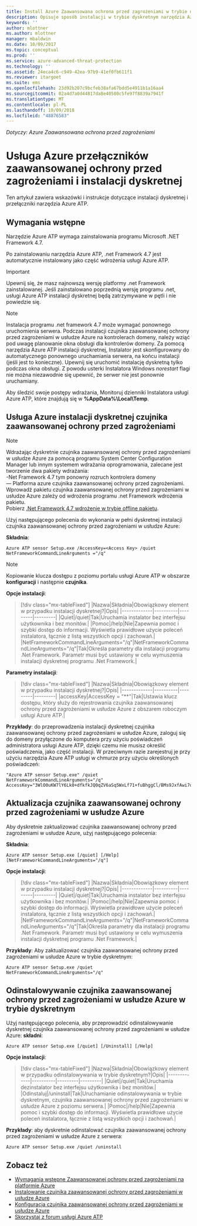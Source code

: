 ```yaml
---
title: Install Azure Zaawansowana ochrona przed zagrożeniami w trybie dyskretnym | Dokumentacja firmy Microsoft
description: Opisuje sposób instalacji w trybie dyskretnym narzędzia Azure ATP.
keywords: ''
author: mlottner
ms.author: mlottner
manager: mbaldwin
ms.date: 10/09/2017
ms.topic: conceptual
ms.prod: ''
ms.service: azure-advanced-threat-protection
ms.technology: ''
ms.assetid: 24eca4c6-c949-42ea-97b9-41ef0fb611f1
ms.reviewer: itargoet
ms.suite: ems
ms.openlocfilehash: 23d92b207c9bcfeb38afa67bdd5e4911b1a16aa4
ms.sourcegitcommit: 02a4d7a0d44817da8e40580c5fe97f8839a7941f
ms.translationtype: MT
ms.contentlocale: pl-PL
ms.lasthandoff: 10/09/2018
ms.locfileid: "48876583"
---
```

*Dotyczy: Azure Zaawansowana ochrona przed zagrożeniami*


# <a name="azure-atp-switches-and-silent-installation"></a>Usługa Azure przełączników zaawansowanej ochrony przed zagrożeniami i instalacji dyskretnej
Ten artykuł zawiera wskazówki i instrukcje dotyczące instalacji dyskretnej i przełączniki narzędzia Azure ATP.

## <a name="prerequisites"></a>Wymagania wstępne

Narzędzie Azure ATP wymaga zainstalowania programu Microsoft .NET Framework 4.7. 

Po zainstalowaniu narzędzia Azure ATP, .net Framework 4.7 jest automatycznie instalowany jako część wdrożenia usługi Azure ATP.

> [!IMPORTANT] 
> Upewnij się, że masz najnowszą wersję platformy .net Framework zainstalowanej. Jeśli zainstalowano poprzednią wersję programu .net, usługi Azure ATP instalacji dyskretnej będą zatrzymywane w pętli i nie powiedzie się. 

> [!NOTE] 
> Instalacja programu .net framework 4.7 może wymagać ponownego uruchomienia serwera. Podczas instalacji czujnika zaawansowanej ochrony przed zagrożeniami w usłudze Azure na kontrolerach domeny, należy wziąć pod uwagę planowanie okna obsługi dla kontrolerów domeny.
Za pomocą narzędzia Azure ATP instalacji dyskretnej, Instalator jest skonfigurowany do automatycznego ponownego uruchamiania serwera, na końcu instalacji (jeśli jest to konieczne). Upewnij się uruchomić instalację dyskretną tylko podczas okna obsługi. Z powodu usterki Instalatora Windows *norestart* flagi nie można niezawodnie się upewnić, że serwer nie jest ponownie uruchamiany.

Aby śledzić swoje postępy wdrażania, Monitoruj dzienniki Instalatora usługi Azure ATP, które znajdują się w **%AppData%\Local\Temp**.



## <a name="azure-atp-sensor-silent-installation"></a>Usługa Azure instalacji dyskretnej czujnika zaawansowanej ochrony przed zagrożeniami

> [!NOTE]
> Wdrażając dyskretnie czujnika zaawansowanej ochrony przed zagrożeniami w usłudze Azure za pomocą programu System Center Configuration Manager lub innym systemem wdrażania oprogramowania, zalecane jest tworzenie dwa pakiety wdrażania:</br>-Net Framework 4.7 tym ponowny rozruch kontrolera domeny</br>— Platforma azure czujnika zaawansowanej ochrony przed zagrożeniami. </br>Wprowadź pakietu czujnika zaawansowanej ochrony przed zagrożeniami w usłudze Azure zależy od wdrożenia programu .net Framework wdrożenia pakietu. </br>Pobierz [.Net Framework 4.7 wdrożenie w trybie offline pakietu](https://support.microsoft.com/help/3186497/the-net-framework-4-7-offline-installer-for-windows). 


Użyj następującego polecenia do wykonania w pełni dyskretnej instalacji czujnika zaawansowanej ochrony przed zagrożeniami w usłudze Azure:


**Składnia**:

    Azure ATP sensor Setup.exe /AccessKey=<Access Key> /quiet NetFrameworkCommandLineArguments ="/q" 
   

> [!NOTE]
> Kopiowanie klucza dostępu z poziomu portalu usługi Azure ATP w obszarze **konfiguracji** i następnie **czujnika**.


**Opcje instalacji**:

> [!div class="mx-tableFixed"]
|Nazwa|Składnia|Obowiązkowy element w przypadku instalacji dyskretnej?|Opis|
|-------------|----------|---------|---------|
|Quiet|/quiet|Tak|Uruchamia instalator bez interfejsu użytkownika i bez monitów.|
|Pomoc|/help|Nie|Zapewnia pomoc i szybki dostęp do informacji. Wyświetla prawidłowe użycie poleceń instalatora, łącznie z listą wszystkich opcji i zachowań.|
|NetFrameworkCommandLineArguments="/q"|NetFrameworkCommandLineArguments="/q"|Tak|Określa parametry dla instalacji programu .Net Framework. Parametr musi być ustawiony w celu wymuszenia instalacji dyskretnej programu .Net Framework.|

**Parametry instalacji**:

> [!div class="mx-tableFixed"]
|Nazwa|Składnia|Obowiązkowy element w przypadku instalacji dyskretnej?|Opis|
|-------------|----------|---------|---------|
|accessKey|AccessKey = "\*\*"|Tak|Ustawia klucz dostępu, który służy do rejestrowania czujnika zaawansowanej ochrony przed zagrożeniami w usłudze Azure z obszarem roboczym usługi Azure ATP.|

**Przykłady**: do przeprowadzenia instalacji dyskretnej czujnika zaawansowanej ochrony przed zagrożeniami w usłudze Azure, zaloguj się do domeny przyłączone do komputera przy użyciu poświadczeń administratora usługi Azure ATP, dzięki czemu nie musisz określić poświadczenia, jako część instalacji. W przeciwnym razie zarejestruj je przy użyciu narzędzia Azure ATP usługi w chmurze przy użyciu określonych poświadczeń:

    "Azure ATP sensor Setup.exe" /quiet NetFrameworkCommandLineArguments="/q" 
    AccessKey="3WlO0uKW7lY6Lk0+dfkfkJQ0qZV6aSq5WxLf71+fuBhggCl/BMs9JxfAwi7oy9vYGviazUS1EPpzte7z8s4grw==" 
    

## <a name="update-the-azure-atp-sensor"></a>Aktualizacja czujnika zaawansowanej ochrony przed zagrożeniami w usłudze Azure

Aby dyskretnie zaktualizować czujnika zaawansowanej ochrony przed zagrożeniami w usłudze Azure, użyj następującego polecenia:

**Składnia**:

    Azure ATP sensor Setup.exe [/quiet] [/Help] [NetFrameworkCommandLineArguments="/q"]


**Opcje instalacji**:

> [!div class="mx-tableFixed"]
|Nazwa|Składnia|Obowiązkowy element w przypadku instalacji dyskretnej?|Opis|
|-------------|----------|---------|---------|
|Quiet|/quiet|Tak|Uruchamia instalator bez interfejsu użytkownika i bez monitów.|
|Pomoc|/help|Nie|Zapewnia pomoc i szybki dostęp do informacji. Wyświetla prawidłowe użycie poleceń instalatora, łącznie z listą wszystkich opcji i zachowań.|
|NetFrameworkCommandLineArguments="/q"|NetFrameworkCommandLineArguments="/q"|Tak|Określa parametry dla instalacji programu .Net Framework. Parametr musi być ustawiony w celu wymuszenia instalacji dyskretnej programu .Net Framework.|


**Przykłady**: Aby zaktualizować czujnika zaawansowanej ochrony przed zagrożeniami w usłudze Azure w trybie dyskretnym:

    Azure ATP sensor Setup.exe /quiet NetFrameworkCommandLineArguments="/q"

## <a name="uninstall-the-azure-atp-sensor-silently"></a>Odinstalowywanie czujnika zaawansowanej ochrony przed zagrożeniami w usłudze Azure w trybie dyskretnym

Użyj następującego polecenia, aby przeprowadzić odinstalowywanie dyskretnej czujnika zaawansowanej ochrony przed zagrożeniami w usłudze Azure: **składni**:

    Azure ATP sensor Setup.exe [/quiet] [/Uninstall] [/Help]
    
**Opcje instalacji**:

> [!div class="mx-tableFixed"]
|Nazwa|Składnia|Obowiązkowy element w przypadku odinstalowywania w trybie dyskretnym?|Opis|
|-------------|----------|---------|---------|
|Quiet|/quiet|Tak|Uruchamia dezinstalator bez interfejsu użytkownika i bez monitów.|
|Odinstaluj|/uninstall|Tak|Uruchamianie odinstalowywania w trybie dyskretnym, czujnika zaawansowanej ochrony przed zagrożeniami w usłudze Azure z poziomu serwera.|
|Pomoc|/help|Nie|Zapewnia pomoc i szybki dostęp do informacji. Wyświetla prawidłowe użycie poleceń instalatora, łącznie z listą wszystkich opcji i zachowań.|

**Przykłady**: aby dyskretnie odinstalować czujnika zaawansowanej ochrony przed zagrożeniami w usłudze Azure z serwera:


    Azure ATP sensor Setup.exe /quiet /uninstall
    



## <a name="see-also"></a>Zobacz też

- [Wymagania wstępne Zaawansowanej ochrony przed zagrożeniami na platformie Azure](atp-prerequisites.md)
- [Instalowanie czujnika zaawansowanej ochrony przed zagrożeniami w usłudze Azure](install-atp-step4.md)
- [Konfiguracja czujnika zaawansowanej ochrony przed zagrożeniami w usłudze Azure](install-atp-step5.md)
- [Skorzystaj z forum usługi Azure ATP](https://aka.ms/azureatpcommunity)
